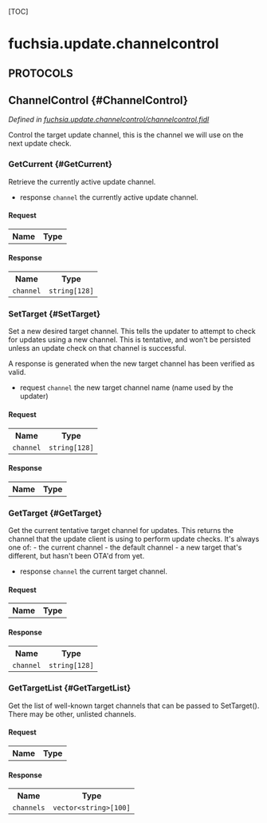 [TOC]

# fuchsia.update.channelcontrol


## **PROTOCOLS**

## ChannelControl {#ChannelControl}
*Defined in [fuchsia.update.channelcontrol/channelcontrol.fidl](https://fuchsia.googlesource.com/fuchsia/+/master/sdk/fidl/fuchsia.update.channelcontrol/channelcontrol.fidl#11)*

<p>Control the target update channel, this is the channel we will use on the next update check.</p>

### GetCurrent {#GetCurrent}

<p>Retrieve the currently active update channel.</p>
<ul>
<li>response <code>channel</code> the currently active update channel.</li>
</ul>

#### Request
<table>
    <tr><th>Name</th><th>Type</th></tr>
    </table>


#### Response
<table>
    <tr><th>Name</th><th>Type</th></tr>
    <tr>
            <td><code>channel</code></td>
            <td>
                <code>string[128]</code>
            </td>
        </tr></table>

### SetTarget {#SetTarget}

<p>Set a new desired target channel.  This tells the updater to attempt to
check for updates using a new channel.  This is tentative, and won't be
persisted unless an update check on that channel is successful.</p>
<p>A response is generated when the new target channel has been verified as
valid.</p>
<ul>
<li>request <code>channel</code> the new target channel name (name used by the updater)</li>
</ul>

#### Request
<table>
    <tr><th>Name</th><th>Type</th></tr>
    <tr>
            <td><code>channel</code></td>
            <td>
                <code>string[128]</code>
            </td>
        </tr></table>


#### Response
<table>
    <tr><th>Name</th><th>Type</th></tr>
    </table>

### GetTarget {#GetTarget}

<p>Get the current tentative target channel for updates.
This returns the channel that the update client is using to perform update
checks.  It's always one of:
- the current channel
- the default channel
- a new target that's different, but hasn't been OTA'd from yet.</p>
<ul>
<li>response <code>channel</code> the current target channel.</li>
</ul>

#### Request
<table>
    <tr><th>Name</th><th>Type</th></tr>
    </table>


#### Response
<table>
    <tr><th>Name</th><th>Type</th></tr>
    <tr>
            <td><code>channel</code></td>
            <td>
                <code>string[128]</code>
            </td>
        </tr></table>

### GetTargetList {#GetTargetList}

<p>Get the list of well-known target channels that can be passed to SetTarget().
There may be other, unlisted channels.</p>

#### Request
<table>
    <tr><th>Name</th><th>Type</th></tr>
    </table>


#### Response
<table>
    <tr><th>Name</th><th>Type</th></tr>
    <tr>
            <td><code>channels</code></td>
            <td>
                <code>vector&lt;string&gt;[100]</code>
            </td>
        </tr></table>















